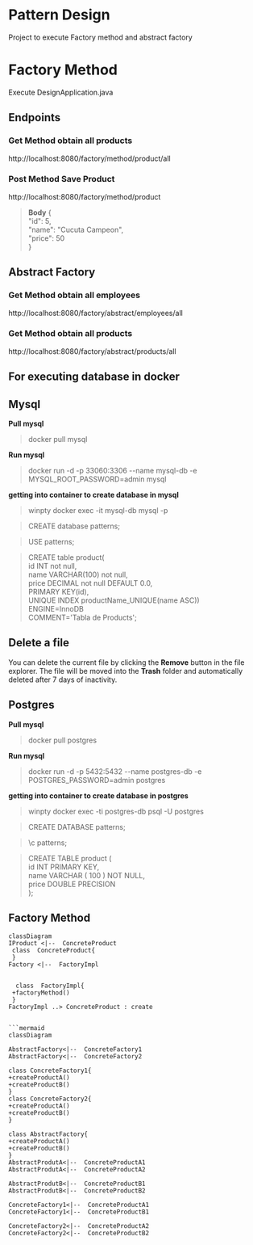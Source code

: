 # Pattern Design

Project to execute Factory method and abstract factory

# Factory Method

Execute DesignApplication.java

## Endpoints

### Get Method obtain all products
http://localhost:8080/factory/method/product/all

### Post Method Save Product
http://localhost:8080/factory/method/product

>  **Body**
> {  
"id": 5,  
"name": "Cucuta Campeon",  
"price": 50  
}

## Abstract Factory

### Get Method obtain all employees

http://localhost:8080/factory/abstract/employees/all

###   Get Method obtain all products
http://localhost:8080/factory/abstract/products/all

## For executing database in docker

## Mysql

**Pull mysql**
> docker pull mysql

**Run mysql**
>docker run -d -p 33060:3306 --name mysql-db -e MYSQL_ROOT_PASSWORD=admin mysql

**getting into container to create database in mysql**
>winpty docker exec -it mysql-db mysql -p

>CREATE database patterns;

>USE patterns;

>CREATE table product(  
id INT not null,  
name VARCHAR(100) not null,  
price DECIMAL not null DEFAULT 0.0,  
PRIMARY KEY(id),  
UNIQUE INDEX productName_UNIQUE(name ASC))  
ENGINE=InnoDB  
COMMENT='Tabla de Products';

## Delete a file

You can delete the current file by clicking the **Remove** button in the file explorer. The file will be moved into the **Trash** folder and automatically deleted after 7 days of inactivity.

## Postgres

**Pull mysql**
> docker pull postgres

**Run mysql**
>docker run -d -p 5432:5432 --name postgres-db -e POSTGRES_PASSWORD=admin postgres

**getting into container to create database in postgres**

> winpty docker exec -ti postgres-db psql -U postgres

>CREATE DATABASE patterns;

>\c patterns;

>CREATE TABLE product (  
id INT PRIMARY KEY,  
name VARCHAR ( 100 ) NOT NULL,  
price DOUBLE PRECISION  
);

## Factory Method

```mermaid
classDiagram
IProduct <|--  ConcreteProduct
 class  ConcreteProduct{  
 }
Factory <|--  FactoryImpl


  class  FactoryImpl{  
 +factoryMethod()  
 }
FactoryImpl ..> ConcreteProduct : create


```mermaid
classDiagram

AbstractFactory<|--  ConcreteFactory1
AbstractFactory<|--  ConcreteFactory2

class ConcreteFactory1{
+createProductA()
+createProductB()
}
class ConcreteFactory2{
+createProductA()
+createProductB()
}

class AbstractFactory{
+createProductA()
+createProductB()
}
AbstractProdutA<|--  ConcreteProductA1
AbstractProdutA<|--  ConcreteProductA2

AbstractProdutB<|--  ConcreteProductB1
AbstractProdutB<|--  ConcreteProductB2

ConcreteFactory1<|--  ConcreteProductA1
ConcreteFactory1<|--  ConcreteProductB1

ConcreteFactory2<|--  ConcreteProductA2
ConcreteFactory2<|--  ConcreteProductB2